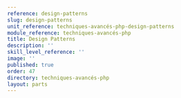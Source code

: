 ```yaml
---
reference: design-patterns
slug: design-patterns
unit_reference: techniques-avancés-php-design-patterns
module_reference: techniques-avancés-php
title: Design Patterns
description: ''
skill_level_reference: ''
image: ''
published: true
order: 47
directory: techniques-avancés-php
layout: parts
---
```

